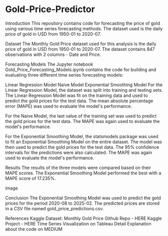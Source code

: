 # Gold-Price-Predictor
Introduction
This repository contains code for forecasting the price of gold using various time series forecasting methods. The dataset used is the daily price of gold in USD from 1950-01 to 2020-07.

Dataset
The Monthly Gold Price dataset used for this analysis is the daily price of gold in USD from 1950-01 to 2020-07. The dataset contains 847 observations with 2 columns - Date and Price.

Forecasting Models
The Jupyter notebook Gold_Price_Forecasting_Models.ipynb contains the code for building and evaluating three different time series forecasting models:

Linear Regression Model
Naive Model
Exponential Smoothing Model
For the Linear Regression Model, the dataset was split into training and testing sets. The Linear Regression Model was fit on the training data and used to predict the gold prices for the test data. The mean absolute percentage error (MAPE) was used to evaluate the model's performance.

For the Naive Model, the last value of the training set was used to predict the gold prices for the test data. The MAPE was again used to evaluate the model's performance.

For the Exponential Smoothing Model, the statsmodels package was used to fit an Exponential Smoothing Model on the entire dataset. The model was then used to predict the gold prices for the test data. The 95% confidence intervals for the predictions were also calculated. The MAPE was again used to evaluate the model's performance.

Results
The results of the three models were compared based on their MAPE scores. The Exponential Smoothing Model performed the best with a MAPE score of 17.235%.

image

Conclusion
The Exponential Smoothing Model was used to predict the gold prices for the period 2020-08 to 2025-02. The predicted prices are stored in a CSV file named gold_price_predictions.csv.

References
Kaggle Dataset: Monthly Gold Price
Github Repo - HERE
Kaggle Project - HERE
Time Series Visualization on Tableau
Detail Explanation about the code on MEDIUM
